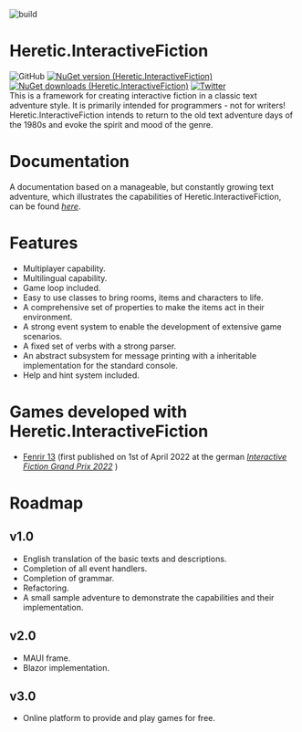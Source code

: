 ![build](https://github.com/biegomar/Heretic.InteractiveFiction/actions/workflows/dotnet.yml/badge.svg)
# Heretic.InteractiveFiction
![GitHub](https://img.shields.io/github/license/biegomar/heretic.interactivefiction)
[![NuGet version (Heretic.InteractiveFiction)](https://img.shields.io/nuget/v/Heretic.InteractiveFiction)](https://www.nuget.org/packages/Heretic.InteractiveFiction/)
[![NuGet downloads (Heretic.InteractiveFiction)](https://img.shields.io/nuget/dt/Heretic.InteractiveFiction)](https://www.nuget.org/packages/Heretic.InteractiveFiction/)
[![Twitter](https://badgen.net/badge/icon/twitter?icon=twitter&label)](https://twitter.com/biegomar)  
This is a framework for creating interactive fiction in a classic text adventure style. It is primarily intended for programmers - not for writers!  
Heretic.InteractiveFiction intends to return to the old text adventure days of the 1980s and evoke the spirit and mood of the genre.

# Documentation
A documentation based on a manageable, but constantly growing text adventure, which illustrates the capabilities of Heretic.InteractiveFiction, can be found [_here_](https://github.com/biegomar/Heretic.InteractiveFiction/tree/main/doc).

# Features
* Multiplayer capability.
* Multilingual capability.
* Game loop included.
* Easy to use classes to bring rooms, items and characters to life.
* A comprehensive set of properties to make the items act in their environment.
* A strong event system to enable the development of extensive game scenarios.
* A fixed set of verbs with a strong parser.
* An abstract subsystem for message printing with a inheritable implementation for the standard console.
* Help and hint system included.

# Games developed with Heretic.InteractiveFiction
* [Fenrir 13](https://github.com/biegomar/Fenrir13) (first published on 1st of April 2022 at the german [_Interactive Fiction Grand Prix 2022_](https://ifwizz.de/grand-prix-2022.html) )

# Roadmap
## v1.0
* English translation of the basic texts and descriptions.
* Completion of all event handlers.
* Completion of grammar.
* Refactoring.
* A small sample adventure to demonstrate the capabilities and their implementation.

## v2.0
* MAUI frame.
* Blazor implementation.

## v3.0
* Online platform to provide and play games for free. 